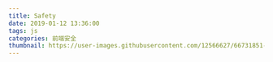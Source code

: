 ```yaml
---
title: Safety
date: 2019-01-12 13:36:00
tags: js
categories: 前端安全
thumbnail: https://user-images.githubusercontent.com/12566627/66731851-03e9d900-ee8c-11e9-9bfd-917f863d0e93.jpg
---
```


